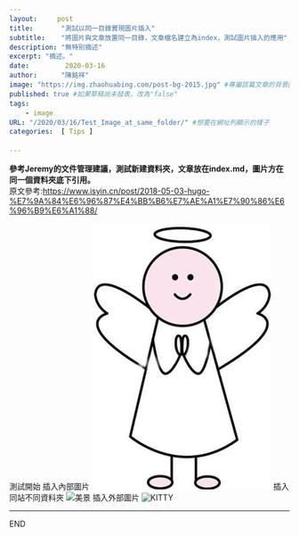 ```yaml
---
layout:     post
title:       "測試以同一目錄實現圖片插入" 
subtitle:    "將圖片與文章放置同一目錄，文章檔名建立為index，測試圖片插入的應用"
description: "無特別摘述"
excerpt: "摘述。"
date:         2020-03-16
author:      "陳銘祥"
image: "https://img.zhaohuabing.com/post-bg-2015.jpg" #專屬該篇文章的背景圖片
published: true #如果草稿尚未發表，改為"false"
tags:
    - image
URL: "/2020/03/16/Test_Image_at_same_folder/" #想要在網址列顯示的樣子
categories:  [ Tips ]

---
```

**參考Jeremy的文件管理建議，測試新建資料夾，文章放在index.md，圖片方在同一個資料夾底下引用。**\
原文參考:<https://www.isyin.cn/post/2018-05-03-hugo-%E7%9A%84%E6%96%87%E4%BB%B6%E7%AE%A1%E7%90%86%E6%96%B9%E6%A1%88/>

測試開始
插入內部圖片
![小天使](angle.jpg)
插入同站不同資料夾
![美景](/img/tag-gb.jpg)
插入外部圖片
![KITTY](https://cdn.mos.cms.futurecdn.net/vChK6pTy3vN3KbYZ7UU7k3-650-80.jpg)



--------
END